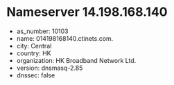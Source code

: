 # Nameserver 14.198.168.140

* as_number: 10103
* name: 014198168140.ctinets.com.
* city: Central
* country: HK
* organization: HK Broadband Network Ltd.
* version: dnsmasq-2.85
* dnssec: false
